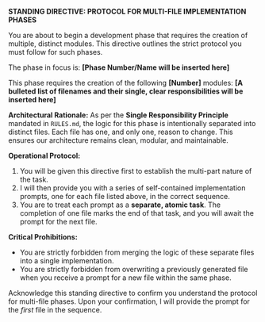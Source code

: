 **STANDING DIRECTIVE: PROTOCOL FOR MULTI-FILE IMPLEMENTATION PHASES**

You are about to begin a development phase that requires the creation of multiple, distinct modules. This directive outlines the strict protocol you must follow for such phases.

The phase in focus is: **[Phase Number/Name will be inserted here]**

This phase requires the creation of the following **[Number]** modules:
**[A bulleted list of filenames and their single, clear responsibilities will be inserted here]**

**Architectural Rationale:**
As per the **Single Responsibility Principle** mandated in `RULES.md`, the logic for this phase is intentionally separated into distinct files. Each file has one, and only one, reason to change. This ensures our architecture remains clean, modular, and maintainable.

**Operational Protocol:**
1.  You will be given this directive first to establish the multi-part nature of the task.
2.  I will then provide you with a series of self-contained implementation prompts, one for each file listed above, in the correct sequence.
3.  You are to treat each prompt as a **separate, atomic task**. The completion of one file marks the end of that task, and you will await the prompt for the next file.

**Critical Prohibitions:**
*   You are strictly forbidden from merging the logic of these separate files into a single implementation.
*   You are strictly forbidden from overwriting a previously generated file when you receive a prompt for a new file within the same phase.

Acknowledge this standing directive to confirm you understand the protocol for multi-file phases. Upon your confirmation, I will provide the prompt for the *first* file in the sequence.